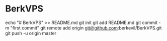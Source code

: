 # BerkVPS
echo "# BerkVPS" >> README.md
git init
git add README.md
git commit -m "first commit"
git remote add origin git@github.com:berkevil/BerkVPS.git
git push -u origin master
